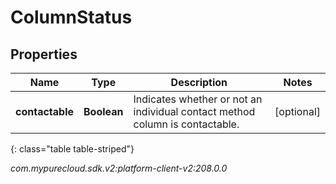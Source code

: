 # ColumnStatus


## Properties

| Name | Type | Description | Notes |
| ------------ | ------------- | ------------- | ------------- |
| **contactable** | **Boolean** | Indicates whether or not an individual contact method column is contactable. |  [optional] |
{: class="table table-striped"}




_com.mypurecloud.sdk.v2:platform-client-v2:208.0.0_
